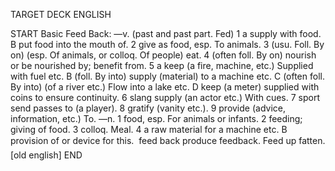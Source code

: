 TARGET DECK
ENGLISH

START
Basic
Feed
Back: —v. (past and past part. Fed) 1 a supply with food. B put food into the mouth of. 2 give as food, esp. To animals. 3 (usu. Foll. By on) (esp. Of animals, or colloq. Of people) eat. 4 (often foll. By on) nourish or be nourished by; benefit from. 5 a keep (a fire, machine, etc.) Supplied with fuel etc. B (foll. By into) supply (material) to a machine etc. C (often foll. By into) (of a river etc.) Flow into a lake etc. D keep (a meter) supplied with coins to ensure continuity. 6 slang supply (an actor etc.) With cues. 7 sport send passes to (a player). 8 gratify (vanity etc.). 9 provide (advice, information, etc.) To. —n. 1 food, esp. For animals or infants. 2 feeding; giving of food. 3 colloq. Meal. 4 a raw material for a machine etc. B provision of or device for this.  feed back produce feedback. Feed up fatten. [old english]
END
